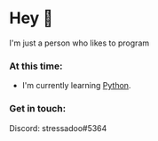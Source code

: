 # Hey 👋

I'm just a person who likes to program

### At this time:
- I'm currently learning [Python](https://www.python.org/).

### Get in touch:
Discord: stressadoo#5364
